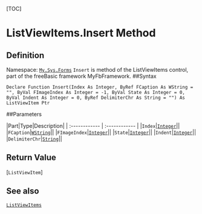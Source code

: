 [TOC]
# ListViewItems.Insert Method

## Definition
Namespace: [`My.Sys.Forms`](My.Sys.Forms.md)
`Insert` is method of the ListViewItems control, part of the freeBasic framework MyFbFramework.
##Syntax
```freeBasic
Declare Function Insert(Index As Integer, ByRef FCaption As WString = "", ByVal FImageIndex As Integer = -1, ByVal State As Integer = 0, ByVal Indent As Integer = 0, ByRef DelimiterChr As String = "") As ListViewItem Ptr
```

##Parameters

|Part|Type|Description|
| :------------ | :------------ |
|`Index`|[`Integer`]("https://www.freebasic.net/wiki/KeyPgInteger")||
|`FCaption`|[`WString`]("https://www.freebasic.net/wiki/KeyPgWString")||
|`FImageIndex`|[`Integer`]("https://www.freebasic.net/wiki/KeyPgInteger")||
|`State`|[`Integer`]("https://www.freebasic.net/wiki/KeyPgInteger")||
|`Indent`|[`Integer`]("https://www.freebasic.net/wiki/KeyPgInteger")||
|`DelimiterChr`|[`String`]("https://www.freebasic.net/wiki/KeyPgString")||

## Return Value
[`ListViewItem`]
## See also
[`ListViewItems`](ListViewItems.md)

